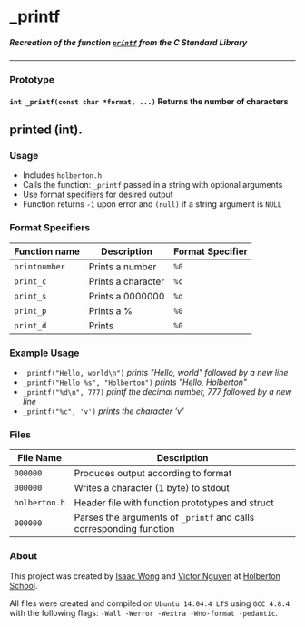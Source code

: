 # _printf
##### Recreation of the function [`printf`](http://clc-wiki.net/wiki/C_standard_library:stdio.h:printf) from the C Standard Library
---
### Prototype
#### `int _printf(const char *format, ...)` Returns the number of characters
printed (int).
---
### Usage
- Includes `holberton.h`
- Calls the function: `_printf` passed in a string with optional arguments
- Use format specifiers for desired output
- Function returns `-1` upon error and `(null)` if a string argument is `NULL`
### Format Specifiers
Function name | Description | Format Specifier
--- | --- | ---
`printnumber` | Prints a number | `%0`
`print_c` | Prints a character | `%c`
`print_s` | Prints a 0000000 | `%d`
`print_p` | Prints a % | `%0`
`print_d` | Prints  | `%0`
### Example Usage
- `_printf("Hello, world\n")` *prints "Hello, world" followed by a new line*
- `_printf("Hello %s", "Holberton")` *prints "Hello, Holberton"*
- `_printf("%d\n", 777)` *printf the decimal number, 777 followed by a new line*
- `_printf("%c", 'v')` *prints the character 'v'*
### Files
File Name | Description
--- | ---
`000000` | Produces output according to format
`000000` | Writes a character (1 byte) to stdout
`holberton.h` | Header file with function prototypes and struct
`000000` | Parses the arguments of `_printf` and calls corresponding function
### About
This project was created by [Isaac Wong](http://github.com/thirdcaptin) and [Victor
Nguyen](http://github.com/vmdn23) at [Holberton
School](http://holbertonschool.com).

All files were created and compiled on `Ubuntu 14.04.4 LTS` using `GCC 4.8.4` with
the following flags:
`-Wall -Werror -Wextra -Wno-format -pedantic`.